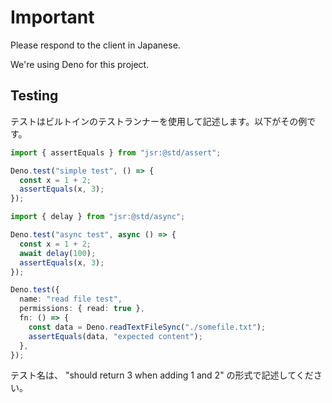 # Important

Please respond to the client in Japanese.

We're using Deno for this project.

## Testing

テストはビルトインのテストランナーを使用して記述します。以下がその例です。

```ts
import { assertEquals } from "jsr:@std/assert";

Deno.test("simple test", () => {
  const x = 1 + 2;
  assertEquals(x, 3);
});

import { delay } from "jsr:@std/async";

Deno.test("async test", async () => {
  const x = 1 + 2;
  await delay(100);
  assertEquals(x, 3);
});

Deno.test({
  name: "read file test",
  permissions: { read: true },
  fn: () => {
    const data = Deno.readTextFileSync("./somefile.txt");
    assertEquals(data, "expected content");
  },
});
```

テスト名は、 "should return 3 when adding 1 and 2" の形式で記述してください。
